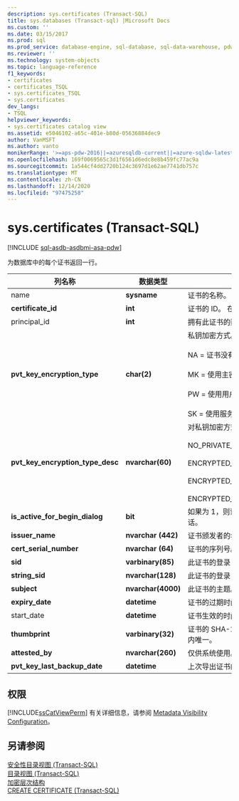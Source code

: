 ```yaml
---
description: sys.certificates (Transact-SQL)
title: sys.databases (Transact-sql) |Microsoft Docs
ms.custom: ''
ms.date: 03/15/2017
ms.prod: sql
ms.prod_service: database-engine, sql-database, sql-data-warehouse, pdw
ms.reviewer: ''
ms.technology: system-objects
ms.topic: language-reference
f1_keywords:
- certificates
- certificates_TSQL
- sys.certificates_TSQL
- sys.certificates
dev_langs:
- TSQL
helpviewer_keywords:
- sys.certificates catalog view
ms.assetid: e5046102-a65c-401e-b80d-05636884dec9
author: VanMSFT
ms.author: vanto
monikerRange: '>=aps-pdw-2016||=azuresqldb-current||=azure-sqldw-latest||>=sql-server-2016||>=sql-server-linux-2017||=azuresqldb-mi-current'
ms.openlocfilehash: 169f0069565c3d1f6561d6edc8e8b459fc77ac9a
ms.sourcegitcommit: 1a544cf4dd2720b124c3697d1e62ae7741db757c
ms.translationtype: MT
ms.contentlocale: zh-CN
ms.lasthandoff: 12/14/2020
ms.locfileid: "97475258"
---
```

# <a name="syscertificates-transact-sql"></a>sys.certificates (Transact-SQL)
[!INCLUDE [sql-asdb-asdbmi-asa-pdw](../../includes/applies-to-version/sql-asdb-asdbmi-asa-pdw.md)]

  为数据库中的每个证书返回一行。  
  
|列名称|数据类型|说明|  
|-----------------|---------------|-----------------|  
|name|**sysname**|证书的名称。 在该数据库中是唯一的。|  
|**certificate_id**|**int**|证书的 ID。 在该数据库中是唯一的。|  
|principal_id|**int**|拥有此证书的数据库主体的 ID。|  
|**pvt_key_encryption_type**|**char(2)**|私钥加密方式。<br /><br /> NA = 证书没有私钥<br /><br /> MK = 使用主密钥加密私钥<br /><br /> PW = 使用用户定义的密码加密私钥<br /><br /> SK = 使用服务主密钥加密私钥。|  
|**pvt_key_encryption_type_desc**|**nvarchar(60)**|对私钥加密方式的说明。<br /><br /> NO_PRIVATE_KEY<br /><br /> ENCRYPTED_BY_MASTER_KEY<br /><br /> ENCRYPTED_BY_PASSWORD<br /><br /> ENCRYPTED_BY_SERVICE_MASTER_KEY|  
|**is_active_for_begin_dialog**|**bit**|如果为 1，则证书用于启动加密的服务对话。|  
|**issuer_name**|**nvarchar (442)**|证书颁发者的名称。|  
|**cert_serial_number**|**nvarchar (64)**|证书的序列号。|  
|**sid**|**varbinary(85)**|此证书的登录 SID。|  
|**string_sid**|**nvarchar(128)**|此证书的登录 SID 的字符串表示形式。|  
|**subject**|**nvarchar(4000)**|此证书的主题。|  
|**expiry_date**|**datetime**|证书的过期时间。|  
|start_date|**datetime**|证书生效的时间。|  
|**thumbprint**|**varbinary(32)**|证书的 SHA-1 哈希。 SHA-1 哈希在全局内唯一。|  
|**attested_by**|**nvarchar(260)**|仅供系统使用。|  
|**pvt_key_last_backup_date**|**datetime**|上次导出证书的私钥的日期和时间。|  
  
## <a name="permissions"></a>权限  
 [!INCLUDE[ssCatViewPerm](../../includes/sscatviewperm-md.md)] 有关详细信息，请参阅 [Metadata Visibility Configuration](../../relational-databases/security/metadata-visibility-configuration.md)。  
  
## <a name="see-also"></a>另请参阅  
 [安全性目录视图 (Transact-SQL)](../../relational-databases/system-catalog-views/security-catalog-views-transact-sql.md)   
 [目录视图 (Transact-SQL)](../../relational-databases/system-catalog-views/catalog-views-transact-sql.md)   
 [加密层次结构](../../relational-databases/security/encryption/encryption-hierarchy.md)   
 [CREATE CERTIFICATE (Transact-SQL)](../../t-sql/statements/create-certificate-transact-sql.md)  
  
  
